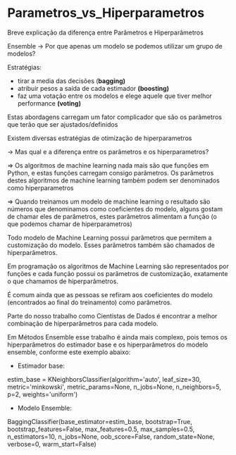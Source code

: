 # Parametros_vs_Hiperparametros

Breve explicação da diferença entre Parâmetros e Hiperparâmetros


Ensemble → Por que apenas um modelo se podemos utilizar um grupo de modelos?

Estratégias:

- tirar a media das decisões (**bagging)**
- atribuir pesos a saída de cada estimador **(boosting)**
- faz uma votação entre os modelos e elege aquele que tiver melhor performance **(voting)**

Estas abordagens carregam um fator complicador que são os parâmetros que terão que ser ajustados/definidos 

Existem diversas estratégias de otimização de hiperparametros 

→ Mas qual e a diferença entre os parâmetros e os hiperparametros?

⇒ Os algoritmos de machine learning nada mais são que funções em Python, e estas funções carregam consigo parâmetros. Os parâmetros destes algoritmos de machine learning também podem ser denominados como hiperparametros

⇒ Quando treinamos um modelo de machine learning o resultado são números que denominamos como coeficientes do modelo, alguns gostam de chamar eles de parâmetros, estes parâmetros alimentam a função (o que podemos chamar de hiperparametros)

Todo modelo de Machine Learning possui parâmetros que permitem a customização do modelo. Esses parâmetros também são chamados de hiperparâmetros.

Em programação os algoritmos de Machine Learning são representados por funções e cada função possui os parâmetros de customização, exatamente o que chamamos de hiperparâmetros.

É comum ainda que as pessoas se refiram aos coeficientes do modelo (encontrados ao final do treinamento) como parâmetros.

Parte do nosso trabalho como Cientistas de Dados é encontrar a melhor combinação de hiperparâmetros para cada modelo.

Em Métodos Ensemble esse trabalho é ainda mais complexo, pois temos os hiperparâmetros do estimador base e os hiperparâmetros do modelo ensemble, conforme este exemplo abaixo:

- Estimador base:

estim_base = KNeighborsClassifier(algorithm='auto', leaf_size=30, metric='minkowski', metric_params=None, n_jobs=None, n_neighbors=5, p=2, weights='uniform')

- Modelo Ensemble:

BaggingClassifier(base_estimator=estim_base, bootstrap=True, bootstrap_features=False, max_features=0.5, max_samples=0.5, n_estimators=10, n_jobs=None, oob_score=False, random_state=None, verbose=0, warm_start=False)

